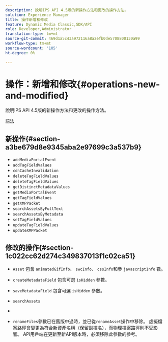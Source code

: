 ```yaml
---
description: 說明IPS API 4.5版的新操作方法和更改的操作方法。
solution: Experience Manager
title: 操作新增和修改
feature: Dynamic Media Classic,SDK/API
role: Developer,Administrator
translation-type: tm+mt
source-git-commit: 469d1a5c43a972116a8a2efb0de5708800130a99
workflow-type: tm+mt
source-wordcount: '105'
ht-degree: 0%

---
```



# 操作：新增和修改{#operations-new-and-modified}

說明IPS API 4.5版的新操作方法和更改的操作方法。

語法

## 新操作{#section-a3be679d8e9345aba2e97699c3a537b9}

* `addMediaPortalEvent`
* `addTagFieldValues`
* `cdnCacheInvalidation`
* `deleteTagFieldValues`
* `deleteTagFieldValues`
* `getDistinctMetadataValues`
* `getMediaPortalEvent`
* `getTagFieldValues`
* `getXMPPacket`
* `searchAssetsByFullText`
* `searchAssetsByMetadata`
* `setTagFieldValues`
* `updateTagFieldValues`
* `updateXMPPacket`

## 修改的操作{#section-1c022cc62d274c349837013f1c02ca51}

* `Asset` 包含 `animatedGifInfo`、 `swcInfo`、 `cssInfo`和參 `javascriptInfo` 數。

* `createMetadataField` 包含可選 `isHidden` 參數。

* `saveMetadataField` 包含可選 `isHidden` 參數。

* `searchAssets`
* 
* `renameFiles`參數已在舊版中過時，並已從`renameAsset`操作中移除。 虛擬檔案路徑會變更為符合新資產名稱（保留副檔名），而物理檔案路徑則不受影響。 API用戶端在更新至新API版本時，必須移除此參數的參考。

